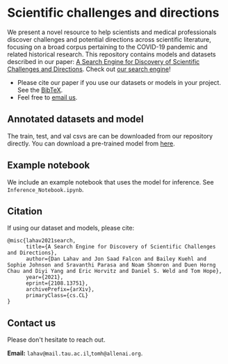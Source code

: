 # Scientific challenges and directions

We present a novel resource to help scientists and medical professionals discover challenges and potential directions across scientific literature, focusing on a broad corpus pertaining to the COVID-19 pandemic and related historical research. This repository contains models and datasets described in our paper: [A Search Engine for Discovery of Scientific Challenges and Directions](https://arxiv.org/abs/2108.13751). Check out [our search engine](https://challenges.apps.allenai.org/)! 


* Please cite our paper if you use our datasets or models in your project. See the [BibTeX](#citation). 
* Feel free to [email us](#contact-us).

## Annotated datasets and model
The train, test, and val csvs are can be downloaded from our repository directly.
You can download a pre-trained model from [here](https://challenges-directions.s3.us-west-2.amazonaws.com/Multilabel_ProblemDirection.pth
). 
## Example notebook
We include an example notebook that uses the model for inference. See `Inference_Notebook.ipynb`.

## Citation

If using our dataset and models, please cite:

```
@misc{lahav2021search,
      title={A Search Engine for Discovery of Scientific Challenges and Directions}, 
      author={Dan Lahav and Jon Saad Falcon and Bailey Kuehl and Sophie Johnson and Sravanthi Parasa and Noam Shomron and Duen Horng Chau and Diyi Yang and Eric Horvitz and Daniel S. Weld and Tom Hope},
      year={2021},
      eprint={2108.13751},
      archivePrefix={arXiv},
      primaryClass={cs.CL}
}
```

## Contact us

Please don't hesitate to reach out.

**Email:** `lahav@mail.tau.ac.il`,`tomh@allenai.org`.
